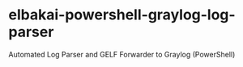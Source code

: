 # elbakai-powershell-graylog-log-parser
 Automated Log Parser and GELF Forwarder to Graylog (PowerShell) 
